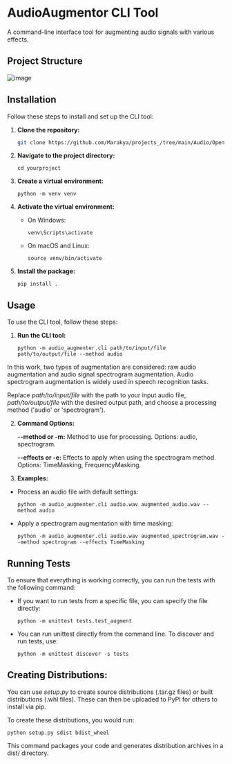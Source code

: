 # AudioAugmentor CLI Tool

A command-line interface tool for augmenting audio signals with various effects.

## Project Structure

![image](https://github.com/user-attachments/assets/32ce48f9-0bc0-4b74-8581-907eb92c72ce)


## Installation

Follow these steps to install and set up the CLI tool:

1. **Clone the repository:**

   ```bash
   git clone https://github.com/Marakya/projects_/tree/main/Audio/Open_Media 
   ```

2. **Navigate to the project directory:**
     ```
     cd yourproject
     ```

3. **Create a virtual environment:**
      ```
      python -m venv venv
      ```
4. **Activate the virtual environment:**
   - On Windows:
     ```
     venv\Scripts\activate
     ```
   - On macOS and Linux:
     ```
     source venv/bin/activate
     ```
5. **Install the package:**
      ```
      pip install .
      ```


## Usage 

To use the CLI tool, follow these steps:

1. **Run the CLI tool:**
   ```
   python -m audio_augmenter.cli path/to/input/file path/to/output/file --method audio
   ```
   
In this work, two types of augmentation are considered: raw audio augmentation and audio signal spectrogram augmentation. Audio spectrogram augmentation is widely used in speech recognition tasks.


Replace *path/to/input/file* with the path to your input audio file, *path/to/output/file* with the desired output path, and choose a processing method ('audio' or 'spectrogram').


2. **Command Options:**
     
   **--method or -m:** Method to use for processing. Options: audio, spectrogram.
   
   **--effects or -e:** Effects to apply when using the spectrogram method. Options: TimeMasking, FrequencyMasking.


3. **Examples:**

- Process an audio file with default settings:
  ```
  python -m audio_augmenter.cli audio.wav augmented_audio.wav --method audio
  ```

- Apply a spectrogram augmentation with time masking:
  ```
  python -m audio_augmenter.cli audio.wav augmented_spectrogram.wav --method spectrogram --effects TimeMasking
  ```
  
## Running Tests


To ensure that everything is working correctly, you can run the tests with the following command:

- If you want to run tests from a specific file, you can specify the file directly:
  ```
  python -m unittest tests.test_augment
  ```
  
- You can run unittest directly from the command line. To discover and run tests, use:
  ```
  python -m unittest discover -s tests
  ```
  
## Creating Distributions:

You can use *setup.py* to create source distributions (.tar.gz files) or built distributions (.whl files). These can then be uploaded to PyPI for others to install via pip.

To create these distributions, you would run:
   ```
   python setup.py sdist bdist_wheel
   ```

This command packages your code and generates distribution archives in a dist/ directory.

   



